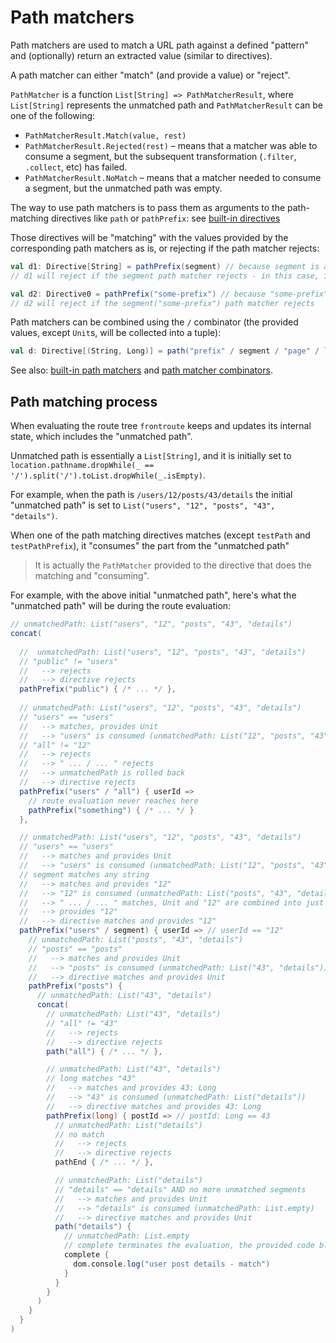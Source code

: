# Path matchers 

Path matchers are used to match a URL path against a defined "pattern" and (optionally) return an extracted value 
(similar to directives).

A path matcher can either "match" (and provide a value) or "reject".

`PathMatcher` is a function `List[String] => PathMatcherResult`, where `List[String]` represents the
unmatched path and `PathMatcherResult` can be one of the following:

* `PathMatcherResult.Match(value, rest)`
* `PathMatcherResult.Rejected(rest)` – means that a matcher was able to consume a segment,
  but the subsequent transformation (`.filter`, `.collect`, etc) has failed.
* `PathMatcherResult.NoMatch` – means that a matcher needed to consume a segment, but the unmatched path was empty.

The way to use path matchers is to pass them as arguments to the path-matching directives like `path` or `pathPrefix`: see [built-in directives](/reference/directives)

Those directives will be "matching" with the values provided by the corresponding path matchers as is, or rejecting if the path matcher rejects:

```scala
val d1: Directive[String] = pathPrefix(segment) // because segment is a PathMatcher[String]
// d1 will reject if the segment path matcher rejects - in this case, if the unmatched path is empty 

val d2: Directive0 = pathPrefix("some-prefix") // because "some-prefix" is (implicitly) a PathMatcher[Unit]
// d2 will reject if the segment("some-prefix") path matcher rejects 
```

Path matchers can be combined using the `/` combinator (the provided values, except `Unit`s, will be collected into a tuple):

```scala
val d: Directive[(String, Long)] = path("prefix" / segment / "page" / long)
```

See also: [built-in path matchers](/reference/path-matchers) and [path matcher combinators](/reference/path-matcher-combinators).

## Path matching process

When evaluating the route tree `frontroute` keeps and updates its internal state, which includes the "unmatched path".

Unmatched path is essentially a `List[String]`, and it is initially set to
`location.pathname.dropWhile(_ == '/').split('/').toList.dropWhile(_.isEmpty)`.

For example, when the path is `/users/12/posts/43/details` the initial "unmatched path" is set
to `List("users", "12", "posts", "43", "details")`.

When one of the path matching directives matches (except `testPath` and `testPathPrefix`), it "consumes" the part from 
the "unmatched path"

> It is actually the `PathMatcher` provided to the directive that does the matching and "consuming".

For example, with the above initial "unmatched path", here's what the "unmatched path" will be during the route evaluation:

```scala
// unmatchedPath: List("users", "12", "posts", "43", "details")
concat(
  
  //  unmatchedPath: List("users", "12", "posts", "43", "details")
  // "public" != "users"
  //   --> rejects
  //   --> directive rejects
  pathPrefix("public") { /* ... */ }, 
  
  // unmatchedPath: List("users", "12", "posts", "43", "details")
  // "users" == "users"
  //   --> matches, provides Unit
  //   --> "users" is consumed (unmatchedPath: List("12", "posts", "43", "details"))
  // "all" != "12" 
  //   --> rejects 
  //   --> " ... / ... " rejects 
  //   --> unmatchedPath is rolled back
  //   --> directive rejects
  pathPrefix("users" / "all") { userId => 
    // route evaluation never reaches here 
    pathPrefix("something") { /* ... */ }
  },

  // unmatchedPath: List("users", "12", "posts", "43", "details")
  // "users" == "users" 
  //   --> matches and provides Unit
  //   --> "users" is consumed (unmatchedPath: List("12", "posts", "43", "details"))
  // segment matches any string 
  //   --> matches and provides "12"
  //   --> "12" is consumed (unmatchedPath: List("posts", "43", "details"))
  //   --> " ... / ... " matches, Unit and "12" are combined into just "12"
  //   --> provides "12"
  //   --> directive matches and provides "12"
  pathPrefix("users" / segment) { userId => // userId == "12"
    // unmatchedPath: List("posts", "43", "details")
    // "posts" == "posts"
    //   --> matches and provides Unit
    //   --> "posts" is consumed (unmatchedPath: List("43", "details"))
    //   --> directive matches and provides Unit
    pathPrefix("posts") {
      // unmatchedPath: List("43", "details")
      concat(
        // unmatchedPath: List("43", "details")
        // "all" != "43" 
        //   --> rejects
        //   --> directive rejects
        path("all") { /* ... */ },

        // unmatchedPath: List("43", "details")
        // long matches "43"
        //   --> matches and provides 43: Long
        //   --> "43" is consumed (unmatchedPath: List("details"))
        //   --> directive matches and provides 43: Long
        pathPrefix(long) { postId => // postId: Long == 43
          // unmatchedPath: List("details")
          // no match 
          //   --> rejects
          //   --> directive rejects
          pathEnd { /* ... */ },

          // unmatchedPath: List("details")
          // "details" == "details" AND no more unmatched segments
          //   --> matches and provides Unit
          //   --> "details" is consumed (unmatchedPath: List.empty)
          //   --> directive matches and provides Unit
          path("details") {
            // unmatchedPath: List.empty
            // complete terminates the evaluation, the provided code block will get executed
            complete {
              dom.console.log("user post details - match")
            }
          }
        }
      )      
    }
  }
)
```
